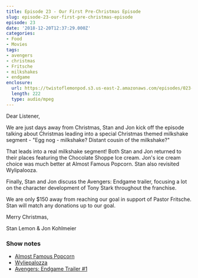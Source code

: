 ```yaml
---
title: Episode 23 - Our First Pre-Christmas Episode
slug: episode-23-our-first-pre-christmas-episode
episode: 23
date: '2018-12-20T12:37:29.000Z'
categories:
- Food
- Movies
tags:
- avengers
- christmas
- Fritsche
- milkshakes
- endgame
enclosure:
  url: https://twistoflemonpod.s3.us-east-2.amazonaws.com/episodes/023-lwatol-20181220.mp3
  length: 222
  type: audio/mpeg
---
```


Dear Listener,

We are just days away from Christmas, Stan and Jon kick off the episode talking about Christmas leading into a special Christmas themed milkshake segment - "Egg nog - milkshake? Distant cousin of the milkshake?"

That leads into a real milkshake segment! Both Stan and Jon returned to their places featuring the Chocolate Shoppe Ice cream. Jon's ice cream choice was much better at Almost Famous Popcorn. Stan also revisited Wylipalooza.

Finally, Stan and Jon discuss the Avengers: Endgame trailer, focusing a lot on the character development of Tony Stark throughout the franchise.

We are only $150 away from reaching our goal in support of Pastor Fritsche. Stan will match any donations up to our goal.

Merry Christmas,

Stan Lemon & Jon Kohlmeier

### Show notes

- [Almost Famous Popcorn](https://almostfamouspopcorn.com)
- [Wyliepalozza](http://wyliepalooza.com)
- [Avengers: Endgame Trailer #1](https://www.youtube.com/watch?v=ee1172yeqyE)
